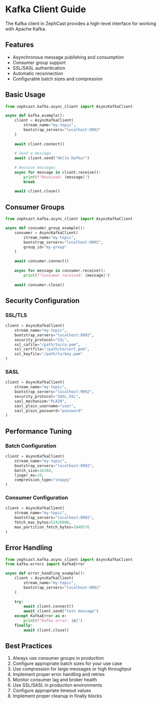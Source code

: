 # Kafka Client Guide

The Kafka client in ZephCast provides a high-level interface for working with Apache Kafka.

## Features

- Asynchronous message publishing and consumption
- Consumer group support
- SSL/SASL authentication
- Automatic reconnection
- Configurable batch sizes and compression

## Basic Usage

```python
from zephcast.kafka.async_client import AsyncKafkaClient

async def kafka_example():
    client = AsyncKafkaClient(
        stream_name="my-topic",
        bootstrap_servers="localhost:9092"
    )
    
    await client.connect()
    
    # Send a message
    await client.send("Hello Kafka!")
    
    # Receive messages
    async for message in client.receive():
        print(f"Received: {message}")
        break
    
    await client.close()
```

## Consumer Groups

```python
from zephcast.kafka.async_client import AsyncKafkaClient

async def consumer_group_example():
    consumer = AsyncKafkaClient(
        stream_name="my-topic",
        bootstrap_servers="localhost:9092",
        group_id="my-group"
    )
    
    await consumer.connect()
    
    async for message in consumer.receive():
        print(f"Consumer received: {message}")
    
    await consumer.close()
```

## Security Configuration

### SSL/TLS

```python
client = AsyncKafkaClient(
    stream_name="my-topic",
    bootstrap_servers="localhost:9092",
    security_protocol="SSL",
    ssl_cafile="/path/to/ca.pem",
    ssl_certfile="/path/to/cert.pem",
    ssl_keyfile="/path/to/key.pem"
)
```

### SASL

```python
client = AsyncKafkaClient(
    stream_name="my-topic",
    bootstrap_servers="localhost:9092",
    security_protocol="SASL_SSL",
    sasl_mechanism="PLAIN",
    sasl_plain_username="user",
    sasl_plain_password="password"
)
```

## Performance Tuning

### Batch Configuration

```python
client = AsyncKafkaClient(
    stream_name="my-topic",
    bootstrap_servers="localhost:9092",
    batch_size=16384,
    linger_ms=10,
    compression_type="snappy"
)
```

### Consumer Configuration

```python
client = AsyncKafkaClient(
    stream_name="my-topic",
    bootstrap_servers="localhost:9092",
    fetch_max_bytes=52428800,
    max_partition_fetch_bytes=1048576
)
```

## Error Handling

```python
from zephcast.kafka.async_client import AsyncKafkaClient
from kafka.errors import KafkaError

async def error_handling_example():
    client = AsyncKafkaClient(
        stream_name="my-topic",
        bootstrap_servers="localhost:9092"
    )
    
    try:
        await client.connect()
        await client.send("test message")
    except KafkaError as e:
        print(f"Kafka error: {e}")
    finally:
        await client.close()
```

## Best Practices

1. Always use consumer groups in production
2. Configure appropriate batch sizes for your use case
3. Use compression for large messages or high throughput
4. Implement proper error handling and retries
5. Monitor consumer lag and broker health
6. Use SSL/SASL in production environments
7. Configure appropriate timeout values
8. Implement proper cleanup in finally blocks

